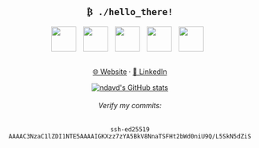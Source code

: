 <div align="center">

## `₿ ./hello_there!`

<div>
<img align="center" width="50px" src="https://cdn.jsdelivr.net/gh/devicons/devicon/icons/typescript/typescript-original.svg" style="padding-right:10px;" />
<img align="center" width="50px" src="https://cdn.jsdelivr.net/gh/devicons/devicon/icons/solidity/solidity-original.svg" style="padding-right:10px;" />
<img align="center" width="50px" src="https://cdn.jsdelivr.net/gh/devicons/devicon/icons/go/go-original.svg" style="padding-right:10px;" />
<img align="center" width="50px" src="https://cdn.jsdelivr.net/gh/devicons/devicon/icons/linux/linux-original.svg" style="padding-right:10px;" />
<img align="center" width="50px" src="https://cdn.jsdelivr.net/gh/devicons/devicon/icons/vim/vim-original.svg" style="padding-right:10px;" />
</div>
<br/>

[🌐 Website](https://ndavd.com) ⸱ [🔗 LinkedIn](https://ndavd.com/li)
        
[![ndavd's GitHub stats](https://github-readme-stats.vercel.app/api?username=ndavd&show_icons=true&theme=dark)](https://github.com/anuraghazra/github-readme-stats)

###### Verify my commits:
```
ssh-ed25519 AAAAC3NzaC1lZDI1NTE5AAAAIGKXzz7zYA5BkV8NnaTSFHt2bWd0niU9Q/L5SkN5dZiS
```

</div>
